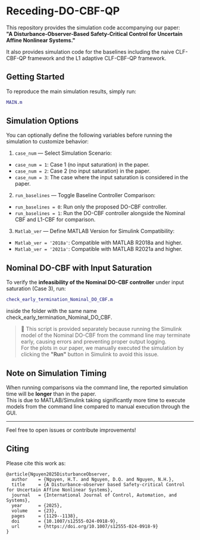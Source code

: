# Receding-DO-CBF-QP

This repository provides the simulation code accompanying our paper:  
**"A Disturbance-Observer-Based Safety-Critical Control for Uncertain Affine Nonlinear Systems."**

It also provides simulation code for the baselines including the naive CLF-CBF-QP framework and the L1 adaptive CLF-CBF-QP framework.



## Getting Started

To reproduce the main simulation results, simply run:

```matlab
MAIN.m
```



## Simulation Options

You can optionally define the following variables before running the simulation to customize behavior:

1. `case_num` — Select Simulation Scenario:
- `case_num = 1`: Case 1 (no input saturation) in the paper.
- `case_num = 2`: Case 2 (no input saturation) in the paper.
- `case_num = 3`: The case where the input saturation is considered in the paper.

2. `run_baselines` — Toggle Baseline Controller Comparison:
- `run_baselines = 0`: Run only the proposed DO-CBF controller.
- `run_baselines = 1`: Run the DO-CBF controller alongside the Nominal CBF and L1-CBF for comparison.

3. `Matlab_ver` — Define MATLAB Version for Simulink Compatibility:
- `Matlab_ver = '2018a'`: Compatible with MATLAB R2018a and higher.
- `Matlab_ver = '2021a'`: Compatible with MATLAB R2021a and higher.


  
## Nominal DO-CBF with Input Saturation

To verify the **infeasibility of the Nominal DO-CBF controller** under input saturation (Case 3), run:

```matlab
check_early_termination_Nominal_DO_CBF.m
```
inside the folder with the same name check_early_termination_Nominal_DO_CBF.

> 📌 This script is provided separately because running the Simulink model of the Nominal DO-CBF from the command line may terminate early, causing errors and preventing proper output logging.  
For the plots in our paper, we manually executed the simulation by clicking the **"Run"** button in Simulink to avoid this issue.



## Note on Simulation Timing

When running comparisons via the command line, the reported simulation time will be **longer** than in the paper.  
This is due to MATLAB/Simulink taking significantly more time to execute models from the command line compared to manual execution through the GUI.

---

Feel free to open issues or contribute improvements!

## Citing

Please cite this work as:

```
@article{Nguyen2025DisturbanceObserver,
  author    = {Nguyen, H.T. and Nguyen, D.Q. and Nguyen, N.H.},
  title     = {A Disturbance-observer based Safety-critical Control for Uncertain Affine Nonlinear Systems},
  journal   = {International Journal of Control, Automation, and Systems},
  year      = {2025},
  volume    = {23},
  pages     = {1129--1138},
  doi       = {10.1007/s12555-024-0918-9},
  url       = {https://doi.org/10.1007/s12555-024-0918-9}
}

```


